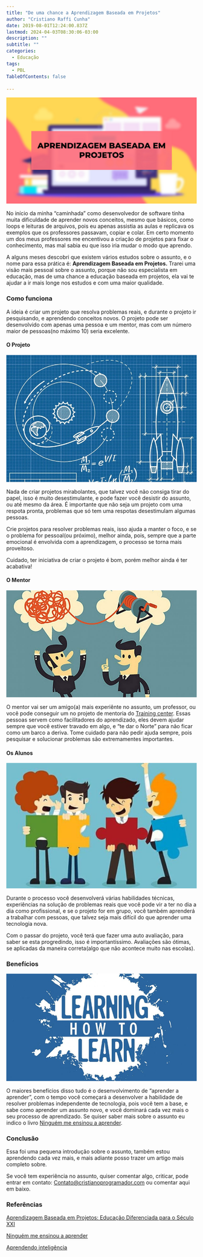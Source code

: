 ```yaml
---
title: "De uma chance a Aprendizagem Baseada em Projetos"
author: "Cristiano Raffi Cunha"
date: 2019-08-01T12:24:00.837Z
lastmod: 2024-04-03T08:30:06-03:00
description: ""
subtitle: ""
categories:
  - Educação
tags:
  - PBL
TableOfContents: false

---
```


![](./images/2019-08-01_de-uma-chance-a-aprendizagem-baseada-em-projetos_0.png#center)

No início da minha “caminhada” como desenvolvedor de software tinha muita dificuldade de aprender novos conceitos, mesmo que básicos, como loops e leituras de arquivos, pois eu apenas assistia as aulas e replicava os exemplos que os professores passavam, copiar e colar.
Em certo momento um dos meus professores me encentivou a criação de projetos para fixar o conhecimento, mas mal sabia eu que isso iria mudar o modo que aprendo.

A alguns meses descobri que existem vários estudos sobre o assunto, e o nome para essa prática é: **Aprendizagem Baseada em Projetos.** Trarei uma visão mais pessoal sobre o assunto, porque não sou especialista em educação, mas de uma chance a educação baseada em projetos, ela vai te ajudar a ir mais longe nos estudos e com uma maior qualidade.

### Como funciona

A ideia é criar um projeto que resolva problemas reais, e durante o projeto ir pesquisando, e aprendendo conceitos novos. O projeto pode ser desenvolvido com apenas uma pessoa e um mentor, mas com um número maior de pessoas(no máximo 10) seria excelente.

#### O Projeto

![Rocket Science](./images/2019-08-01_de-uma-chance-a-aprendizagem-baseada-em-projetos_1.jpg#center)

Nada de criar projetos mirabolantes, que talvez você não consiga tirar do papel, isso é muito desestimulante, e pode fazer você desistir do assunto, ou até mesmo da área. É importante que não seja um projeto com uma respota pronta, problemas que só tem uma respotas desestimulam algumas pessoas.

Crie projetos para resolver problemas reais, isso ajuda a manter o foco, e se o problema for pessoal(ou próximo), melhor ainda, pois, sempre que a parte emocional é envolvida com a aprendizagem, o processo se torna mais proveitoso.

Cuidado, ter iniciativa de criar o projeto é bom, porém melhor ainda é ter acabativa!

#### O Mentor

![](./images/2019-08-01_de-uma-chance-a-aprendizagem-baseada-em-projetos_2.jpeg#center)

O mentor vai ser um amigo(a) mais experiênte no assunto, um professor, ou você pode conseguir um no projeto de mentoria do [Training center](https://github.com/training-center/mentoria).
Essas pessoas servem como facilitadores do aprendizado, eles devem ajudar sempre que você estiver travado em algo, e “te dar o Norte” para não ficar como um barco a deriva. Tome cuidado para não pedir ajuda sempre, pois pesquisar e solucionar problemas são extremamentes importantes.

#### Os Alunos

![](./images/2019-08-01_de-uma-chance-a-aprendizagem-baseada-em-projetos_3.jpg#center)

Durante o processo você desenvolverá várias habilidades técnicas, experiências na solução de problemas reais que você pode vir a ter no dia a dia como profissional, e se o projeto for em grupo, você também aprenderá a trabalhar com pessoas, que talvez seja mais difícil do que aprender uma tecnologia nova.

Com o passar do projeto, você terá que fazer uma auto avaliação, para saber se esta progredindo, isso é importantíssimo. Avaliações são ótimas, se aplicadas da maneira correta(algo que não acontece muito nas escolas).

### Benefícios

![](./images/2019-08-01_de-uma-chance-a-aprendizagem-baseada-em-projetos_4.jpg#center)

O maiores benefícios disso tudo é o desenvolvimento de “aprender a aprender”, com o tempo você começará a desenvolver a habilidade de resolver problemas independente de tecnologia, pois você tem a base, e sabe como aprender um assunto novo, e você dominará cada vez mais o seu processo de aprendizado. Se quiser saber mais sobre o assunto eu indico o livro [Ninguém me ensinou a aprender](https://www.amazon.com.br/Ningu%C3%A9m-Ensinou-Aprender-aprendizagem-insuper%C3%A1vel-ebook/dp/B01H4M1OTW).

### Conclusão

Essa foi uma pequena introdução sobre o assunto, também estou aprendendo cada vez mais, e mais adiante posso trazer um artigo mais completo sobre.

Se você tem experiência no assunto, quiser comentar algo, criticar, pode entrar em contato: Contato@cristianoprogramador.com
ou comentar aqui em baixo.

### Referências

[Aprendizagem Baseada em Projetos: Educação Diferenciada para o Século XXI](https://www.amazon.com.br/Aprendizagem-Baseada-Projetos-Educação-Diferenciada/dp/858429001X)

[Ninguém me ensinou a aprender](https://www.amazon.com.br/Ningu%C3%A9m-Ensinou-Aprender-aprendizagem-insuper%C3%A1vel-ebook/dp/B01H4M1OTW)

[Aprendendo inteligência](https://www.amazon.com.br/Aprendendo-intelig%C3%AAncia-instru%C3%A7%C3%B5es-c%C3%A9rebro-estudantes/dp/8576572052)
